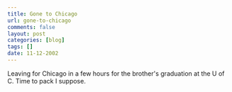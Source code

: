 ```yaml
---
title: Gone to Chicago
url: gone-to-chicago
comments: false
layout: post
categories: [blog]
tags: []
date: 11-12-2002
---
```

Leaving for Chicago in a few hours for the brother's graduation at the U of C. Time to pack I suppose.